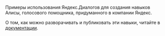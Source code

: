 Примеры использования Яндекс.Диалогов для создания навыков Алисы, голосового помощника, придуманного в компании Яндекс.

О том, как можно разворачивать и публиковать эти навыки, читайте в [документации](https://yandex.ru/dev/dialogs/alice/doc/index.html).
